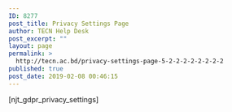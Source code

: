 ```yaml
---
ID: 8277
post_title: Privacy Settings Page
author: TECN Help Desk
post_excerpt: ""
layout: page
permalink: >
  http://tecn.ac.bd/privacy-settings-page-5-2-2-2-2-2-2-2-2
published: true
post_date: 2019-02-08 00:46:15
---
```

[njt_gdpr_privacy_settings]